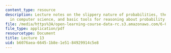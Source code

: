 ```yaml
---
content_type: resource
description: Lecture notes on the slippery nature of probabilities, the need for randomness
  in computer science, and basic tools for reasoning about probability.
file: /media/https%3A/open-learning-course-data-rc.s3.amazonaws.com/6-080-great-ideas-in-theoretical-computer-science-spring-2008/b6076aea66451b8e1e5184929914c5e8_lec13.pdf
file_type: application/pdf
resourcetype: Document
title: Lecture 13
uid: b6076aea-6645-1b8e-1e51-84929914c5e8
---
```

